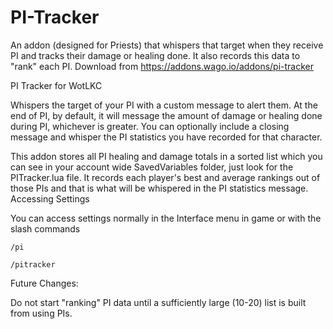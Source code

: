 # PI-Tracker
An addon (designed for Priests) that whispers that target when they receive PI and tracks their damage or healing done. It also records this data to "rank" each PI. Download from https://addons.wago.io/addons/pi-tracker

PI Tracker for WotLKC

Whispers the target of your PI with a custom message to alert them. At the end of PI, by default, it will message the amount of damage or healing done during PI, whichever is greater. You can optionally include a closing message and whisper the PI statistics you have recorded for that character.

This addon stores all PI healing and damage totals in a sorted list which you can see in your account wide SavedVariables folder, just look for the PITracker.lua file. It records each player's best and average rankings out of those PIs and that is what will be whispered in the PI statistics message.
Accessing Settings

You can access settings normally in the Interface menu in game or with the slash commands

    /pi

    /pitracker

Future Changes:

Do not start "ranking" PI data until a sufficiently large (10-20) list is built from using PIs.
